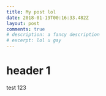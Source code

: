```yaml
---
title: My post lol
date: 2018-01-19T00:16:33.482Z
layout: post
comments: true
# description: a fancy description
# excerpt: lol u gay
---
```


# header 1

test 123
